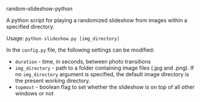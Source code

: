 random-slideshow-python

A python script for playing a randomized slideshow from images within a specified directory.

Usage: `python slideshow.py [img_directory]`

In the `config.py` file, the following settings can be modified: 
- `duration` - time, in seconds, between photo transitions
- `img_directory` - path to a folder containing image files (.jpg and .png). If no `img_directory` argument is specified, the default image directory is the present working directory.
- `topmost` - boolean flag to set whether the slideshow is on top of all other windows or not
